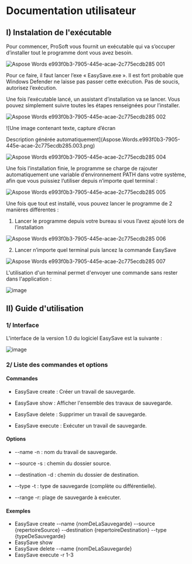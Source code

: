 # Documentation utilisateur

## I) Instalation de l'exécutable

Pour commencer, ProSoft vous fournit un exécutable qui va s’occuper d’installer tout le programme dont vous avez besoin.

![Aspose Words e993f0b3-7905-445e-acae-2c775ecdb285 001](https://github.com/agordienproject/EasySave/assets/127090687/95a0b779-f2be-40df-af01-601e4b4b1b18)


Pour ce faire, il faut lancer l’exe « EasySave.exe ». Il est fort probable que Windows Defender ne laisse pas passer cette exécution. Pas de soucis, autorisez l’exécution.

Une fois l’exécutable lancé, un assistant d’installation va se lancer. Vous pouvez simplement suivre toutes les étapes renseignées pour l’installer.

![Aspose Words e993f0b3-7905-445e-acae-2c775ecdb285 002](https://github.com/agordienproject/EasySave/assets/127090687/e22be2f4-3454-49f9-ac34-5253fd90d6a5)


![Une image contenant texte, capture d’écran

Description générée automatiquement](Aspose.Words.e993f0b3-7905-445e-acae-2c775ecdb285.003.png)

![Aspose Words e993f0b3-7905-445e-acae-2c775ecdb285 004](https://github.com/agordienproject/EasySave/assets/127090687/d3eeab8a-8d06-42db-a735-a531dba552a6)


Une fois l’installation finie, le programme se charge de rajouter automatiquement une variable d’environnement PATH dans votre système, afin que vous puissiez l’utiliser depuis n’importe quel terminal :

![Aspose Words e993f0b3-7905-445e-acae-2c775ecdb285 005](https://github.com/agordienproject/EasySave/assets/127090687/83502ff4-dd0b-4140-8475-85e282053109)


Une fois que tout est installé, vous pouvez lancer le programme de 2 manières différentes :

1. Lancer le programme depuis votre bureau si vous l’avez ajouté lors de l’installation

![Aspose Words e993f0b3-7905-445e-acae-2c775ecdb285 006](https://github.com/agordienproject/EasySave/assets/127090687/b1a325a9-3485-4355-9463-e3f47ed67315)


2. Lancer n’importe quel terminal puis lancez la commande EasySave

![Aspose Words e993f0b3-7905-445e-acae-2c775ecdb285 007](https://github.com/agordienproject/EasySave/assets/127090687/cbdaec4c-d555-42ce-be15-c0fe6db67cbe)


L'utilisation d'un terminal permet d'envoyer une commande sans rester dans l'application :

![image](https://github.com/agordienproject/EasySave/assets/127090687/ebf6cfb1-1786-4902-bd23-fa2de9d3e63d)




## II) Guide d'utilisation

### 1/ Interface

L'interface de la version 1.0 du logiciel EasySave est la suivante :

![image](https://github.com/agordienproject/EasySave/assets/127090687/e38a9e2a-3ea8-433e-a6f2-5c71fa5a5a17)



### 2/ Liste des commandes et options


#### Commandes

- EasySave create : Créer un travail de sauvegarde.

- EasySave show : Afficher l'ensemble des travaux de sauvegarde.

- EasySave delete : Supprimer un travail de sauvegarde.

- EasySave execute : Exécuter un travail de sauvegarde.


#### Options

- --name -n : nom du travail de sauvegarde.

- --source -s : chemin du dossier source.

- --destination -d : chemin du dossier de destination.

- --type -t : type de sauvegarde (complète ou différentielle).

- --range -r: plage de sauvegarde à exécuter.


#### Exemples

- EasySave create --name {nomDeLaSauvegarde} --source {repertoireSource} --destination {repertoireDestination} --type {typeDeSauvegarde}
- EasySave show
- EasySave delete --name {nomDeLaSauvegarde}
- EasySave execute -r 1-3 

